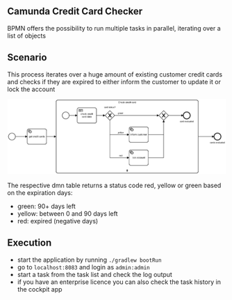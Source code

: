## Camunda Credit Card Checker
BPMN offers the possibility to run multiple tasks in parallel, iterating over a list of objects

## Scenario
This process iterates over a huge amount of existing customer credit cards and checks if they are expired to either 
inform the customer to update it or lock the account

![cc_checker|300x200,20%](src/main/resources/bpmn/credit-card-update.png)

The respective dmn table returns a status code red, yellow or green based on the expiration days:

- green: 90+ days left
- yellow: between 0 and 90 days left
- red: expired (negative days)

## Execution
- start the application by running `./gradlew bootRun`
- go to `localhost:8083` and login as `admin:admin`
- start a task from the task list and check the log output
- if you have an enterprise licence you can also check the task history in the cockpit app
